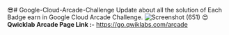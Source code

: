 😎# Google-Cloud-Arcade-Challenge
Update about all the solution of Each Badge earn in Google  Cloud Arcade Challenge.
![Screenshot (651)](https://github.com/ROUSHNI1/Google-Cloud-Arcade-Challenge/assets/79622917/95c2de95-2114-4511-8fd5-99797247b573)
😍**Qwicklab Arcade Page Link :-** https://go.qwiklabs.com/arcade
